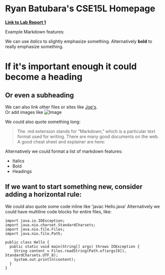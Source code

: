 # Ryan Batubara's CSE15L Homepage

[**Link to Lab Report 1**](https://rybplayer.github.io/cse15l-lab-reports/lab1report.html)

Example Markdown features:

We can use *italics* to slightly emphasize something.
Alternatively **bold** to really emphasize something.

# If it's important enough it could become a heading
## Or even a subheading

We can also link other files or sites like [Joe's](https://jpolitz.github.io/cse-15l-lab-report/index.html). \
Or add images like ![Image](https://upload.wikimedia.org/wikipedia/commons/4/48/Markdown-mark.svg)

We could also quote something long:
> The .md extension stands for “Markdown,” which is a particular text format used for writing. 
> There are many good documents on the web. 
> A good cheat sheet and explainer are here:

Alternatively we could format a list of markdown features:
* Italics
* Bold
* Headings

If we want to start something new, consider adding a horizontal rule:
---

We could also quote some code inline like 'javac Hello.java'
Alternatively we could have multiline code blocks for entire files, like:
```
import java.io.IOException;
import java.nio.charset.StandardCharsets;
import java.nio.file.Files;
import java.nio.file.Path;

public class Hello {
  public static void main(String[] args) throws IOException {
    String content = Files.readString(Path.of(args[0]), StandardCharsets.UTF_8);    
    System.out.println(content);
  }
}
```
